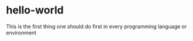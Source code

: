 # hello-world
This is the first thing one should do first in every programming language or environment
